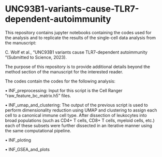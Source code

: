# UNC93B1-variants-cause-TLR7-dependent-autoimmunity

This repository contains jupyter notebooks containing the codes used for the analysis and to replicate the results of the single-cell data analysis from the manuscript:


C. Wolf et al., “UNC93B1 variants cause TLR7-dependent autoimmunity “(Submitted to Science, 2023).

The purpose of this repository is to provide additional details beyond the method section of the manuscript for the interested reader.

The codes contain the codes for the following analysis:


•	INF_preprocessing: Input for this script is the Cell Ranger “raw_feature_bc_matrix.h5” files.


•	INF_umap_and_clustering: The output of the previous script is used to perform dimensionality reduction using UMAP and clustering to assign each cell to a canonical immune cell type. After dissection of leukocytes into broad populations (such as CD4+ T cells, CD8+ T cells, myeloid cells, etc.) each of these subsets were further dissected in an iterative manner using the same computational pipeline.


•	INF_ploting

•	INF_GSEA_and_plots
